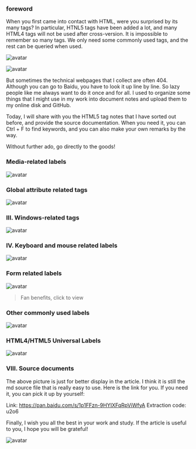 ###  foreword 

When you first came into contact with HTML, were you surprised by its many tags? In particular, HTNL5 tags have been added a lot, and many HTML4 tags will not be used after cross-version. It is impossible to remember so many tags. We only need some commonly used tags, and the rest can be queried when used. 

![avatar]( 0bcf5ec7eda4477fb1cf539f408b5e1b.jpg) 

![avatar]( dc51e32242e4452ca5b1e36e48c9a7ba.jpg) 

 But sometimes the technical webpages that I collect are often 404. Although you can go to Baidu, you have to look it up line by line. So lazy people like me always want to do it once and for all. I used to organize some things that I might use in my work into document notes and upload them to my online disk and GitHub.  

Today, I will share with you the HTML5 tag notes that I have sorted out before, and provide the source documentation. When you need it, you can Ctrl + F to find keywords, and you can also make your own remarks by the way. 

Without further ado, go directly to the goods! 

###  Media-related labels 

![avatar]( fcceaaf0e27f425399b9f22243a7f8e6.png) 

###  Global attribute related tags 

![avatar]( 0693131420cf45c285d973f0953bd49b.png) 

###  III. Windows-related tags 

![avatar]( aac227adac56498d9a4162d70bed4378.png) 

###  IV. Keyboard and mouse related labels 

![avatar]( 3eb23a33d1d34128a35bf002cf52cf59.png) 

###  Form related labels 

![avatar]( 1c6d2b71f1f743149a5bc1d5a2d9d160.png) 

>  Fan benefits, click to view 

###  Other commonly used labels 

![avatar]( efa64e65a32a41818ceba4dab3cb36e8.png) 

###  HTML4/HTML5 Universal Labels 

![avatar]( 365399b6d4834a718e7b1266819cd877.png) 

###  VIII. Source documents 

The above picture is just for better display in the article. I think it is still the md source file that is really easy to use. Here is the link for you. If you need it, you can pick it up by yourself: 

Link: https://pan.baidu.com/s/1p1FFzn-9HYIXFqRpViWfyA Extraction code: u2o6 

Finally, I wish you all the best in your work and study. If the article is useful to you, I hope you will be grateful! 

![avatar]( 07a6cb514190446bb20fb8ca5f6c8eda.png) 

